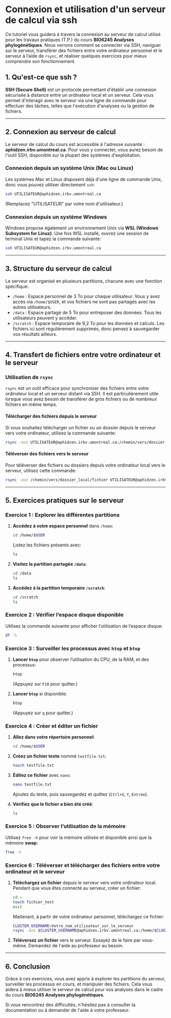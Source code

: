 # Connexion et utilisation d'un serveur de calcul via ssh

Ce tutoriel vous guidera à travers la connexion au serveur de calcul utilisé pour les travaux 
pratiques (T.P.) du cours **BIO6245 Analyses phylogénétiques**. Nous verrons comment se connecter 
via SSH, naviguer sur le serveur, transférer des fichiers entre votre ordinateur personnel et le 
serveur à l’aide de `rsync`, et réaliser quelques exercices pour mieux comprendre son fonctionnement.


## 1. Qu'est-ce que ssh ?

**SSH (Secure Shell)** est un protocole permettant d'établir une connexion sécurisée à distance 
entre un ordinateur local et un serveur. Cela vous permet d'interagir avec le serveur via une 
ligne de commande pour effectuer des tâches, telles que l'exécution d'analyses ou la gestion de 
fichiers.

---

## 2. Connexion au serveur de calcul

Le serveur de calcul du cours est accessible à l'adresse suivante : **aphidzen.irbv.umontreal.ca**. Pour vous y connecter, vous aurez besoin de l'outil SSH, disponible sur la plupart des systèmes d'exploitation.

### Connexion depuis un système Unix (Mac ou Linux)

Les systèmes Mac et Linux disposent déjà d'une ligne de commande Unix, donc vous pouvez utiliser 
directement `ssh`:  
```bash
ssh UTILISATEUR@aphidzen.irbv.umontreal.ca
```

(Remplacez "UTILISATEUR" par votre nom d'utilisateur.)

### Connexion depuis un système Windows

Windows propose également un environnement Unix via **WSL (Windows Subsystem for Linux)**. Une 
fois WSL installé, ouvrez une session de terminal Unix et tapez la commande suivante:  
```bash
ssh UTILISATEUR@aphidzen.irbv.umontreal.ca
```

---

## 3. Structure du serveur de calcul

Le serveur est organisé en plusieurs partitions, chacune avec une fonction spécifique:  
- `/home` : Espace personnel de 3 To pour chaque utilisateur. Vous y avez accès via `/home/$USER`, 
et vos fichiers ne sont pas partagés avec les autres utilisateurs.  
- `/data` : Espace partagé de 5 To pour entreposer des données. Tous les utilisateurs peuvent y 
accéder.  
- `/scratch` : Espace temporaire de 9,2 To pour les données et calculs. Les fichiers ici sont 
régulièrement supprimés, donc pensez à sauvegarder vos résultats ailleurs.  

---

## 4. Transfert de fichiers entre votre ordinateur et le serveur

### Utilisation de `rsync`

`rsync` est un outil efficace pour synchroniser des fichiers entre votre ordinateur local et un 
serveur distant via SSH. Il est particulièrement utile lorsque vous avez besoin de transférer de 
gros fichiers ou de nombreux fichiers en même temps.

#### Télécharger des fichiers depuis le serveur

Si vous souhaitez télécharger un fichier ou un dossier depuis le serveur vers votre ordinateur, 
utilisez la commande suivante:  
```bash
rsync -avz UTILISATEUR@aphidzen.irbv.umontreal.ca:/chemin/vers/dossier_serveur/fichier /chemin/vers/dossier_local/
```

#### Téléverser des fichiers vers le serveur

Pour téléverser des fichiers ou dossiers depuis votre ordinateur local vers le serveur, utilisez 
cette commande:  
```bash
rsync -avz /chemin/vers/dossier_local/fichier UTILISATEUR@aphidzen.irbv.umontreal.ca:/chemin/vers/dossier_serveur/
```

---

## 5. Exercices pratiques sur le serveur

### Exercice 1 : Explorer les différentes partitions

1. **Accédez à votre espace personnel** dans `/home`:  
   ```bash
   cd /home/$USER
   ```

   Listez les fichiers présents avec:  
   ```bash
   ls
   ```

2. **Visitez la partition partagée `/data`**:  
   ```bash
   cd /data
   ls
   ```

3. **Accédez à la partition temporaire `/scratch`**:  
   ```bash
   cd /scratch
   ls
   ```

### Exercice 2 : Vérifier l’espace disque disponible

Utilisez la commande suivante pour afficher l’utilisation de l’espace disque:  
```bash
df -h
```

### Exercice 3 : Surveiller les processus avec `htop` et `btop`

1. **Lancer `htop`** pour observer l’utilisation du CPU, de la RAM, et des processus:  
   ```bash
   htop
   ```
   (Appuyez sur `F10` pour quitter.)

2. **Lancer `btop`** si disponible:  
   ```bash
   btop
   ```

   (Appuyez sur `q` pour quitter.)

### Exercice 4 : Créer et éditer un fichier

1. **Allez dans votre répertoire personnel**:  
   ```bash
   cd /home/$USER
   ```

2. **Créez un fichier texte** nommé `testfile.txt`:  
   ```bash
   touch testfile.txt
   ```

3. **Éditez ce fichier** avec `nano`:  
   ```bash
   nano testfile.txt
   ```

   Ajoutez du texte, puis sauvegardez et quittez (`Ctrl+X`, `Y`, `Entrée`).

4. **Vérifiez que le fichier a bien été créé**:  
   ```bash
   ls
   ```

### Exercice 5 : Observer l’utilisation de la mémoire

Utilisez `free -h` pour voir la mémoire utilisée et disponible ainsi que la mémoire **swap**:  
```bash
free -h
```

### Exercice 6 : Téléverser et télécharger des fichiers entre votre ordinateur et le serveur


1. **Téléchargez un fichier** depuis le serveur vers votre ordinateur local.  
   Pendant que vous êtes connecté au serveur, créer un fichier:  
   ```bash
   cd ~
   touch fichier_test
   exit
   ```
   Maitenant, à partir de votre ordinateur personnel, téléchargez ce fichier:  
   ```bash
   CLUSTER_USERNAME=Votre_nom_utilisateur_sur_le_serveur
   rsync -avz $CLUSTER_USERNAME@aphidzen.irbv.umontreal.ca:/home/$CLUSTER_USERNAME/fichier_test .
   ```

2. **Téléversez un fichier** vers le serveur. Essayez de le faire par vous-même. Demandez de l'aide 
au professeur au besoin.
 

---

## 6. Conclusion

Grâce à ces exercices, vous avez appris à explorer les partitions du serveur, surveiller les 
processus en cours, et manipuler des fichiers. Cela vous aidera à mieux utiliser le serveur de 
calcul pour vos analyses dans le cadre du cours **BIO6245 Analyses phylogénétiques**.

Si vous rencontrez des difficultés, n'hésitez pas à consulter la documentation ou à demander de 
l'aide à votre professeur.

